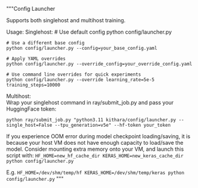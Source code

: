 """Config Launcher

Supports both singlehost and multihost training.

Usage:
  Singlehost: 
    # Use default config
    python config/launcher.py

    # Use a different base config
    python config/launcher.py --config=your_base_config.yaml

    # Apply YAML overrides
    python config/launcher.py --override_config=your_override_config.yaml

    # Use command line overrides for quick experiments
    python config/launcher.py --override learning_rate=5e-5 training_steps=10000

  Multihost:  
    Wrap your singlehost command in ray/submit_job.py and pass your HuggingFace token:
    
    python ray/submit_job.py "python3.11 kithara/config/launcher.py --single_host=False --tpu_generation=v5e" --hf-token your_token

If you experience OOM error during model checkpoint loading/saving, it is because your host VM
does not have enough capacity to load/save the model. Consider mounting extra memory onto your VM,
and launch this script with:
  `HF_HOME=new_hf_cache_dir KERAS_HOME=new_keras_cache_dir python config/launcher.py`

E.g. `HF_HOME=/dev/shm/temp/hf KERAS_HOME=/dev/shm/temp/keras python config/launcher.py`
"""
